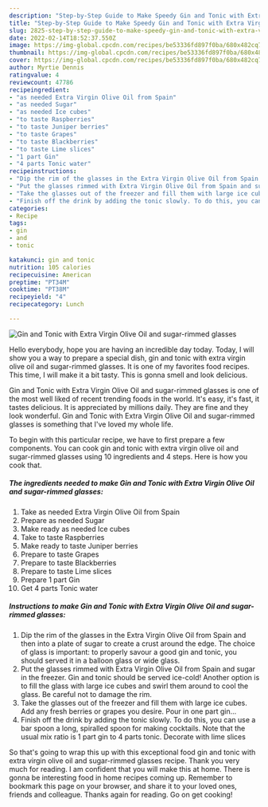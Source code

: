 ```yaml
---
description: "Step-by-Step Guide to Make Speedy Gin and Tonic with Extra Virgin Olive Oil and sugar-rimmed glasses"
title: "Step-by-Step Guide to Make Speedy Gin and Tonic with Extra Virgin Olive Oil and sugar-rimmed glasses"
slug: 2825-step-by-step-guide-to-make-speedy-gin-and-tonic-with-extra-virgin-olive-oil-and-sugar-rimmed-glasses
date: 2022-02-14T18:52:37.550Z
image: https://img-global.cpcdn.com/recipes/be53336fd897f0ba/680x482cq70/gin-and-tonic-with-extra-virgin-olive-oil-and-sugar-rimmed-glasses-recipe-main-photo.jpg
thumbnail: https://img-global.cpcdn.com/recipes/be53336fd897f0ba/680x482cq70/gin-and-tonic-with-extra-virgin-olive-oil-and-sugar-rimmed-glasses-recipe-main-photo.jpg
cover: https://img-global.cpcdn.com/recipes/be53336fd897f0ba/680x482cq70/gin-and-tonic-with-extra-virgin-olive-oil-and-sugar-rimmed-glasses-recipe-main-photo.jpg
author: Myrtie Dennis
ratingvalue: 4
reviewcount: 47786
recipeingredient:
- "as needed Extra Virgin Olive Oil from Spain"
- "as needed Sugar"
- "as needed Ice cubes"
- "to taste Raspberries"
- "to taste Juniper berries"
- "to taste Grapes"
- "to taste Blackberries"
- "to taste Lime slices"
- "1 part Gin"
- "4 parts Tonic water"
recipeinstructions:
- "Dip the rim of the glasses in the Extra Virgin Olive Oil from Spain and then into a plate of sugar to create a crust around the edge. The choice of glass is important: to properly savour a good gin and tonic, you should served it in a balloon glass or wide glass."
- "Put the glasses rimmed with Extra Virgin Olive Oil from Spain and sugar in the freezer. Gin and tonic should be served ice-cold! Another option is to fill the glass with large ice cubes and swirl them around to cool the glass. Be careful not to damage the rim."
- "Take the glasses out of the freezer and fill them with large ice cubes. Add any fresh berries or grapes you desire. Pour in one part gin..."
- "Finish off the drink by adding the tonic slowly. To do this, you can use a bar spoon a long, spiralled spoon for making cocktails. Note that the usual mix ratio is 1 part gin to 4 parts tonic. Decorate with lime slices"
categories:
- Recipe
tags:
- gin
- and
- tonic

katakunci: gin and tonic 
nutrition: 105 calories
recipecuisine: American
preptime: "PT34M"
cooktime: "PT38M"
recipeyield: "4"
recipecategory: Lunch

---
```



![Gin and Tonic with Extra Virgin Olive Oil and sugar-rimmed glasses](https://img-global.cpcdn.com/recipes/be53336fd897f0ba/680x482cq70/gin-and-tonic-with-extra-virgin-olive-oil-and-sugar-rimmed-glasses-recipe-main-photo.jpg)

Hello everybody, hope you are having an incredible day today. Today, I will show you a way to prepare a special dish, gin and tonic with extra virgin olive oil and sugar-rimmed glasses. It is one of my favorites food recipes. This time, I will make it a bit tasty. This is gonna smell and look delicious.

Gin and Tonic with Extra Virgin Olive Oil and sugar-rimmed glasses is one of the most well liked of recent trending foods in the world. It's easy, it's fast, it tastes delicious. It is appreciated by millions daily. They are fine and they look wonderful. Gin and Tonic with Extra Virgin Olive Oil and sugar-rimmed glasses is something that I've loved my whole life.




To begin with this particular recipe, we have to first prepare a few components. You can cook gin and tonic with extra virgin olive oil and sugar-rimmed glasses using 10 ingredients and 4 steps. Here is how you cook that.

<!--inarticleads1-->

##### The ingredients needed to make Gin and Tonic with Extra Virgin Olive Oil and sugar-rimmed glasses:

1. Take as needed Extra Virgin Olive Oil from Spain
1. Prepare as needed Sugar
1. Make ready as needed Ice cubes
1. Take to taste Raspberries
1. Make ready to taste Juniper berries
1. Prepare to taste Grapes
1. Prepare to taste Blackberries
1. Prepare to taste Lime slices
1. Prepare 1 part Gin
1. Get 4 parts Tonic water




<!--inarticleads2-->

##### Instructions to make Gin and Tonic with Extra Virgin Olive Oil and sugar-rimmed glasses:

1. Dip the rim of the glasses in the Extra Virgin Olive Oil from Spain and then into a plate of sugar to create a crust around the edge. The choice of glass is important: to properly savour a good gin and tonic, you should served it in a balloon glass or wide glass.
1. Put the glasses rimmed with Extra Virgin Olive Oil from Spain and sugar in the freezer. Gin and tonic should be served ice-cold! Another option is to fill the glass with large ice cubes and swirl them around to cool the glass. Be careful not to damage the rim.
1. Take the glasses out of the freezer and fill them with large ice cubes. Add any fresh berries or grapes you desire. Pour in one part gin...
1. Finish off the drink by adding the tonic slowly. To do this, you can use a bar spoon a long, spiralled spoon for making cocktails. Note that the usual mix ratio is 1 part gin to 4 parts tonic. Decorate with lime slices




So that's going to wrap this up with this exceptional food gin and tonic with extra virgin olive oil and sugar-rimmed glasses recipe. Thank you very much for reading. I am confident that you will make this at home. There is gonna be interesting food in home recipes coming up. Remember to bookmark this page on your browser, and share it to your loved ones, friends and colleague. Thanks again for reading. Go on get cooking!
